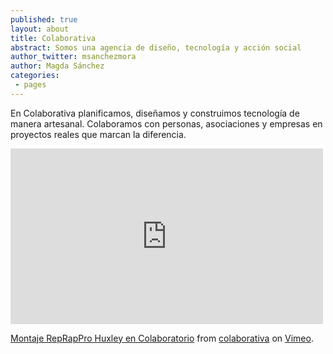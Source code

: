 ```yaml
---
published: true
layout: about
title: Colaborativa
abstract: Somos una agencia de diseño, tecnología y acción social 
author_twitter: msanchezmora
author: Magda Sánchez
categories:
 - pages
---
```


En Colaborativa planificamos, diseñamos y construimos tecnología de manera artesanal. Colaboramos con personas, asociaciones y empresas en proyectos reales que marcan la diferencia.


<iframe src="https://player.vimeo.com/video/58116607" width="500" height="281" frameborder="0" webkitAllowFullScreen="true" mozallowfullscreen="true" allowFullScreen="true"></iframe> <p><a href="http://vimeo.com/58116607">Montaje RepRapPro Huxley en Colaboratorio</a> from <a href="http://vimeo.com/colaborativa">colaborativa</a> on <a href="http://vimeo.com">Vimeo</a>.</p>
